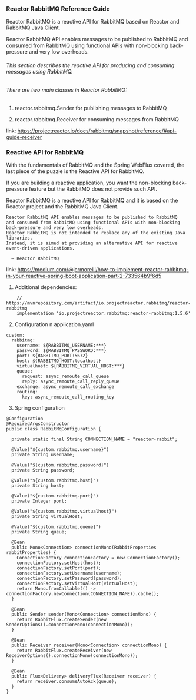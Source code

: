### Reactor RabbitMQ Reference Guide

Reactor RabbitMQ is a reactive API for RabbitMQ based on Reactor and RabbitMQ Java Client.

Reactor RabbitMQ API enables messages to be published to RabbitMQ
and consumed from RabbitMQ using functional APIs with non-blocking back-pressure
and very low overheads.

###### This section describes the reactive API for producing and consuming messages using RabbitMQ.

###### There are two main classes in Reactor RabbitMQ:

1. reactor.rabbitmq.Sender for publishing messages to RabbitMQ

2. reactor.rabbitmq.Receiver for consuming messages from RabbitMQ

link: https://projectreactor.io/docs/rabbitmq/snapshot/reference/#api-guide-receiver

### Reactive API for RabbitMQ

With the fundamentals of RabbitMQ and the Spring WebFlux covered,
the last piece of the puzzle is the Reactive API for RabbitMQ.

If you are building a reactive application, you want the non-blocking back-pressure feature
but the RabbitMQ does not provide such API.

Reactor RabbitMQ is a reactive API for RabbitMQ
and it is based on the Reactor project and the RabbitMQ Java Client.

```
Reactor RabbitMQ API enables messages to be published to RabbitMQ
and consumed from RabbitMQ using functional APIs with non-blocking back-pressure and very low overheads.
Reactor RabbitMQ is not intended to replace any of the existing Java libraries.
Instead, it is aimed at providing an alternative API for reactive event-driven applications.

  — Reactor RabbitMQ
```

link: https://medium.com/@jcrmorelli/how-to-implement-reactor-rabbitmq-in-your-reactive-spring-boot-application-part-2-733564b9f6d5

1. Additional dependencies:

```
    // https://mvnrepository.com/artifact/io.projectreactor.rabbitmq/reactor-rabbitmq
    implementation 'io.projectreactor.rabbitmq:reactor-rabbitmq:1.5.6'
```

2. Configuration n application.yaml

```
custom:
  rabbitmq:
    username: ${RABBITMQ_USERNAME:***}
    password: ${RABBITMQ_PASSWORD:***}
    port: ${RABBITMQ_PORT:5672}
    host: ${RABBITMQ_HOST:localhost}
    virtualhost: ${RABBITMQ_VIRTUAL_HOST:***}
    queue:
      request: async_remoute_call_queue
      reply: async_remoute_call_reply_queue
    exchange: async_remoute_call_exchange
    routing:
      key: async_remoute_call_routing_key
```

3. Spring configuration

```
@Configuration
@RequiredArgsConstructor
public class RabbitMqConfiguration {

  private static final String CONNECTION_NAME = "reactor-rabbit";

  @Value("${custom.rabbitmq.username}")
  private String username;

  @Value("${custom.rabbitmq.password}")
  private String password;

  @Value("${custom.rabbitmq.host}")
  private String host;

  @Value("${custom.rabbitmq.port}")
  private Integer port;

  @Value("${custom.rabbitmq.virtualhost}")
  private String virtualHost;

  @Value("${custom.rabbitmq.queue}")
  private String queue;

  @Bean
  public Mono<Connection> connectionMono(RabbitProperties rabbitProperties) {
    ConnectionFactory connectionFactory = new ConnectionFactory();
    connectionFactory.setHost(host);
    connectionFactory.setPort(port);
    connectionFactory.setUsername(username);
    connectionFactory.setPassword(password);
    connectionFactory.setVirtualHost(virtualHost);
    return Mono.fromCallable(() -> connectionFactory.newConnection(CONNECTION_NAME)).cache();
  }

  @Bean
  public Sender sender(Mono<Connection> connectionMono) {
    return RabbitFlux.createSender(new SenderOptions().connectionMono(connectionMono));
  }

  @Bean
  public Receiver receiver(Mono<Connection> connectionMono) {
    return RabbitFlux.createReceiver(new ReceiverOptions().connectionMono(connectionMono));
  }

  @Bean
  public Flux<Delivery> deliveryFlux(Receiver receiver) {
    return receiver.consumeAutoAck(queue);
  }
}
```